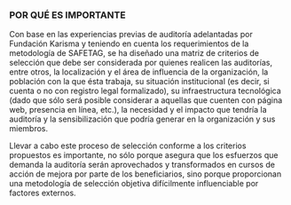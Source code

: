 ### POR QUÉ ES IMPORTANTE
Con base en las experiencias previas de auditoría adelantadas por Fundación Karisma y teniendo en cuenta los requerimientos de la metodología de SAFETAG, se ha diseñado una matriz de criterios de selección que debe ser considerada por quienes realicen las auditorías, entre otros, la localización y el área de influencia de la organización, la población con la que ésta trabaja, su situación institucional (es decir, si cuenta o no con registro legal formalizado), su infraestructura tecnológica (dado que sólo será posible considerar a aquellas que cuenten con página web, presencia en línea, etc.), la necesidad y el impacto que tendría la auditoría y la sensibilización que podría generar en la organización y sus miembros.

Llevar a cabo este proceso de selección conforme a los criterios propuestos es importante, no sólo porque asegura que los esfuerzos que demanda la auditoría serán aprovechados y transformados en cursos de acción de mejora por parte de los beneficiarios, sino porque proporcionan una metodología de selección objetiva difícilmente influenciable por factores externos. 

